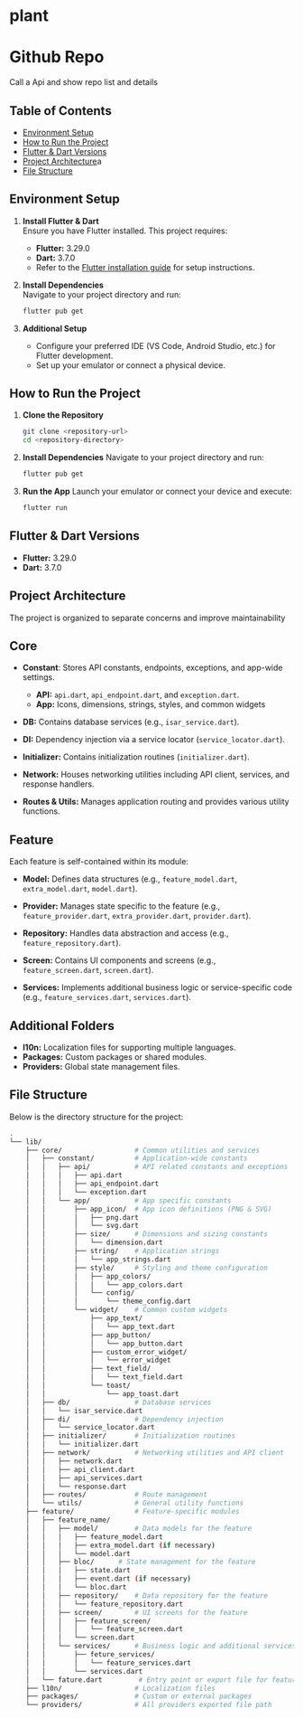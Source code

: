# plant

# Github Repo

Call a Api and show repo list and details

## Table of Contents

- [Environment Setup](#environment-setup)
- [How to Run the Project](#how-to-run-the-project)
- [Flutter & Dart Versions](#flutter--dart-versions)
- [Project Architecture](#project-architecture)a
- [File Structure](#file-structure)

## Environment Setup

1. **Install Flutter & Dart**  
   Ensure you have Flutter installed. This project requires:
    - **Flutter:** 3.29.0
    - **Dart:** 3.7.0
    - Refer to the [Flutter installation guide](https://flutter.dev/docs/get-started/install) for setup instructions.

2. **Install Dependencies**  
   Navigate to your project directory and run:
   ```bash
   flutter pub get
3. **Additional Setup**
    - Configure your preferred IDE (VS Code, Android Studio, etc.) for Flutter development.
    - Set up your emulator or connect a physical device.

## How to Run the Project

1. **Clone the Repository**

    ```bash
   git clone <repository-url>
   cd <repository-directory>
2. **Install Dependencies** Navigate to your project directory and run:

   ```bash
   flutter pub get
3. **Run the App** Launch your emulator or connect your device and execute:

    ```bash
   flutter run

## Flutter & Dart Versions

- **Flutter:** 3.29.0
- **Dart:** 3.7.0


## Project Architecture

The project is organized to separate concerns and improve maintainability

## Core

- **Constant**:
  Stores API constants, endpoints, exceptions, and app-wide
  settings.
    - **API:** `api.dart`, `api_endpoint.dart`, and `exception.dart`.
    - **App:** Icons, dimensions, strings, styles, and common widgets

- **DB:**
  Contains database services (e.g., `isar_service.dart`).
- **DI:**
  Dependency injection via a service locator (`service_locator.dart`).
- **Initializer:**
  Contains initialization routines (`initializer.dart`).
- **Network:**
  Houses networking utilities including API client, services, and
  response handlers.
- **Routes & Utils:**
  Manages application routing and provides various utility functions.

## Feature

Each feature is self-contained within its module:

- **Model:**
  Defines data structures (e.g., `feature_model.dart`,` extra_model.dart`, `model.dart`).

- **Provider:**
  Manages state specific to the feature (e.g., `feature_provider.dart`, `extra_provider.dart`, `provider.dart`).

- **Repository:**
  Handles data abstraction and access (e.g., `feature_repository.dart`).

- **Screen:**
  Contains UI components and screens (e.g., `feature_screen.dart`, `screen.dart`).

- **Services:**
  Implements additional business logic or service-specific code (e.g., `feature_services.dart`, `services.dart`).

## Additional Folders

- **l10n:**
  Localization files for supporting multiple languages.
- **Packages:**
  Custom packages or shared modules.
- **Providers:**
  Global state management files.

## File Structure

Below is the directory structure for the project:

```bash
.
└── lib/
    ├── core/                  # Common utilities and services
    │   ├── constant/          # Application-wide constants
    │   │   ├── api/           # API related constants and exceptions
    │   │   │   ├── api.dart
    │   │   │   ├── api_endpoint.dart
    │   │   │   └── exception.dart  
    │   │   └── app/           # App specific constants
    │   │       ├── app_icon/  # App icon definitions (PNG & SVG)
    │   │       │   ├── png.dart
    │   │       │   └── svg.dart
    │   │       ├── size/      # Dimensions and sizing constants
    │   │       │   └── dimension.dart
    │   │       ├── string/    # Application strings
    │   │       │   └── app_strings.dart
    │   │       ├── style/     # Styling and theme configuration
    │   │       │   ├── app_colors/  
    │   │       │   │   └── app_colors.dart
    │   │       │   └── config/
    │   │       │       └── theme_config.dart      
    │   │       └── widget/    # Common custom widgets
    │   │           ├── app_text/
    │   │           │   └── app_text.dart
    │   │           ├── app_button/
    │   │           │   └── app_button.dart
    │   │           ├── custom_error_widget/
    │   │           │   └── error_widget
    │   │           ├── text_field/
    │   │           │   └── text_field.dart
    │   │           └── toast/
    │   │               └── app_toast.dart   
    │   ├── db/                # Database services
    │   │   └── isar_service.dart
    │   ├── di/                # Dependency injection
    │   │   └── service_locator.dart
    │   ├── initializer/       # Initialization routines
    │   │   └── initializer.dart
    │   ├── network/           # Networking utilities and API client
    │   │   ├── network.dart
    │   │   ├── api_client.dart
    │   │   ├── api_services.dart
    │   │   └── response.dart
    │   ├── routes/            # Route management
    │   └── utils/             # General utility functions
    ├── feature/               # Feature-specific modules
    │   ├── feature_name/
    │   │   ├── model/         # Data models for the feature
    │   │   │   ├── feature_model.dart
    │   │   │   ├── extra_model.dart (if necessary)
    │   │   │   └── model.dart
    │   │   ├── bloc/      # State management for the feature
    │   │   │   ├── state.dart
    │   │   │   ├── event.dart (if necessary)
    │   │   │   └── bloc.dart
    │   │   ├── repository/    # Data repository for the feature
    │   │   │   └── feature_repository.dart
    │   │   ├── screen/        # UI screens for the feature
    │   │   │   ├── feature_screen/
    │   │   │   │   └── feature_screen.dart
    │   │   │   └── screen.dart 
    │   │   └── services/      # Business logic and additional services
    │   │       ├── feture_services/
    │   │       │   └── feature_services.dart
    │   │       └── services.dart
    │   └── fature.dart         # Entry point or export file for features
    ├── l10n/                  # Localization files
    ├── packages/              # Custom or external packages
    └── providers/             # All providers exported file path
```


  

